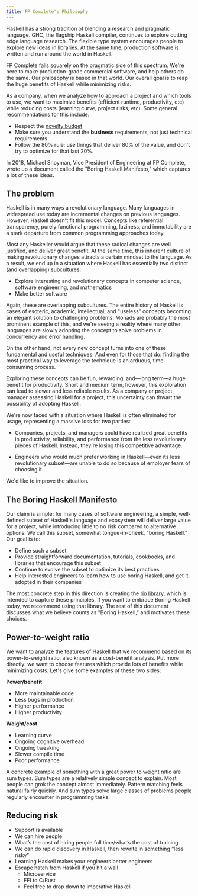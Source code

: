 ```yaml
---
title: FP Complete's Philosophy
---
```


Haskell has a strong tradition of blending a research and pragmatic
language. GHC, the flagship Haskell compiler, continues to explore
cutting edge language research. The flexible type system encourages
people to explore new ideas in libraries. At the same time, production
software is written and run around the world in Haskell.

FP Complete falls squarely on the pragmatic side of this
spectrum. We're here to make production-grade commercial software, and
help others do the same. Our philosophy is based in that world. Our
overall goal is to reap the huge benefits of Haskell while minimizing
risks.

As a company, when we analyze how to approach a project and which
tools to use, we want to maximize benefits (efficient runtime,
productivity, etc) while reducing costs (learning curve, project
risks, etc). Some general recommendations for this include:

* Respect the [novelty budget](https://www.shimweasel.com/2018/08/25/novelty-budgets)
* Make sure you understand the **business** requirements, not just technical requirements
* Follow the 80% rule: use things that deliver 80% of the value, and
  don't try to optimize for that last 20%.

In 2018, Michael Snoyman, Vice President of Engineering at FP
Complete, wrote up a document called the "Boring Haskell Manifesto,"
which captures a lot of these ideas.

## The problem

Haskell is in many ways a revolutionary language. Many languages in
widespread use today are incremental changes on previous
languages. However, Haskell doesn't fit this model. Concepts like
referential transparency, purely functional programming, laziness, and
immutability are a stark departure from common programming approaches
today.

Most any Haskeller would argue that these radical changes are well
justified, and deliver great benefit. At the same time, this inherent
culture of making revolutionary changes attracts a certain mindset to
the language. As a result, we end up in a situation where Haskell has
essentially two distinct (and overlapping) subcultures:

* Explore interesting and revolutionary concepts in computer science,
  software engineering, and mathematics
* Make better software

Again, these are overlapping subcultures. The entire history of
Haskell is cases of esoteric, academic, intellectual, and "useless"
concepts becoming an elegant solution to challenging problems. Monads
are probably the most prominent example of this, and we're seeing a
reality where many other languages are slowly adopting the concept to
solve problems in concurrency and error handling.

On the other hand, not every new concept turns into one of these
fundamental and useful techniques. And even for those that do: finding
the most practical way to leverage the technique is an arduous,
time-consuming process.

Exploring these concepts can be fun, rewarding, and—long term—a huge
benefit for productivity. Short and medium term, however, this
exploration can lead to slower and less reliable results. As a company
or project manager assessing Haskell for a project, this uncertainty
can thwart the possibility of adopting Haskell.

We're now faced with a situation where Haskell is often eliminated for
usage, representing a massive loss for two parties:

* Companies, projects, and managers could have realized great benefits
  in productivity, reliability, and performance from the less
  revolutionary pieces of Haskell. Instead, they're losing this
  competitive advantage.

* Engineers who would much prefer working in Haskell—even its less
  revolutionary subset—are unable to do so because of employer fears
  of choosing it.

We'd like to improve the situation.

## The Boring Haskell Manifesto

Our claim is simple: for many cases of software engineering, a simple,
well-defined subset of Haskell's language and ecosystem will deliver
large value for a project, while introducing little to no risk
compared to alternative options. We call this subset, somewhat
tongue-in-cheek, "boring Haskell." Our goal is to:

* Define such a subset
* Provide straightforward documentation, tutorials, cookbooks, and libraries that encourage this subset
* Continue to evolve the subset to optimize its best practices
* Help interested engineers to learn how to use boring Haskell, and get it adopted in their companies

The most concrete step in this direction is creating the [rio
library](https://github.com/commercialhaskell/rio#readme), which is
intended to capture these principles. If you want to embrace Boring
Haskell today, we recommend using that library. The rest of this
document discusses what we believe counts as "Boring Haskell," and
motivates these choices.

## Power-to-weight ratio

We want to analyze the features of Haskell that we recommend based on
its power-to-weight ratio, also known as a cost-benefit analysis. Put
more directly: we want to choose features which provide lots of
benefits while minimizing costs. Let's give some examples of these two
sides:

**Power/benefit**

* More maintainable code
* Less bugs in production
* Higher performance
* Higher productivity

**Weight/cost**

* Learning curve
* Ongoing cognitive overhead
* Ongoing tweaking
* Slower compile time
* Poor performance

A concrete example of something with a great power to weight ratio are
sum types. Sum types are a relatively simple concept to explain. Most
people can grok the concept almost immediately. Pattern matching feels
natural fairly quickly. And sum types solve large classes of problems
people regularly encounter in programming tasks.

## Reducing risk

* Support is available
* We can hire people
* What’s the cost of hiring people full time/what’s the cost of training
* We can do rapid discovery in Haskell, then rewrite in something “less risky”
* Learning Haskell makes your engineers better engineers
* Escape hatch from Haskell if you hit a wall
    * Microservice
    * FFI to C/Rust
    * Feel free to drop down to imperative Haskell
